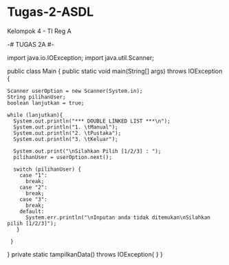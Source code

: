 # Tugas-2-ASDL
Kelompok 4 - TI Reg A

-# TUGAS 2A #-

import java.io.IOException;
import java.util.Scanner;

public class Main {
  public static void main(String[] args) throws IOException {
  
    Scanner userOption = new Scanner(System.in);
    String pilihanUser;
    boolean lanjutkan = true;
    
    while (lanjutkan){
      System.out.println("*** DOUBLE LINKED LIST ***\n");
      System.out.println("1. \tManual");
      System.out.println("2. \tPustaka");
      System.out.println("3. \tKeluar");

      System.out.print("\nSilahkan Pilih [1/2/3] : ");
      pilihanUser = userOption.next();

      switch (pilihanUser) {
        case "1":
          break;
        case "2":
          break;
        case "3":
          break;
        default:
          System.err.println("\nInputan anda tidak ditemukan\nSilahkan pilih [1/2/3]");   
       }
      
     }
    
   }
   private static tampilkanData() throws IOException{
   }
}
